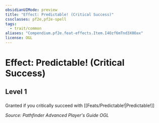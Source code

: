 ```yaml
---
obsidianUIMode: preview
title: "Effect: Predictable! (Critical Success)"
cssclasses: pf2e,pf2e-spell
tags:
  - trait/common
aliases: "Compendium.pf2e.feat-effects.Item.I4Ozf6mTnd3X0Oax"
license: OGL
---
```

# Effect: Predictable! (Critical Success)
## Level 1
### 






Granted if you critically succeed with [[Feats/Predictable!|Predictable!]]

*Source: Pathfinder Advanced Player's Guide*
*OGL*